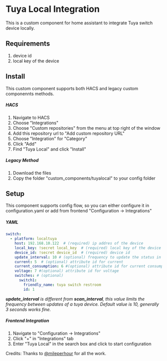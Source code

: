 # Tuya Local Integration

This is a custom component for home assistant to integrate Tuya switch device locally. 

## Requirements

1. device id 
1. local key of the device

## Install 

This custom component supports both HACS and legacy custom componennts methods. 

##### HACS 

1. Navigate to HACS
1. Choose "Integrations"
1. Choose "Custom repositories" from the menu at top right of the window
1. Add this repository url to "Add custom repository URL" 
1. Choose "Integration" for "Category"
1. Click "Add" 
1. Find "Tuya Local" and click "Install"

##### Legacy Method

1. Download the files
1. Copy the folder "custom_components/tuyalocal"  to your config folder


## Setup

This component supports config flow, so you can either configure it in configuration.yaml or add from frontend "Configuration -> Integrations"

##### YAML

```yaml
switch:
  - platform: localtuya
    host: 192.168.10.122  # (required) ip addres of the device
    local_key: !secret local_key  # (required) local key of the device
    device_id: !secret device_id  # (required) device id 
    update_interval: 10 # (optional) frequency to update the status in seconds, default: 10
    current: 5  # (optional) attribute id for current
    current_consumption: 6 #(optional) attribute id for current consumption
    voltage: 7 #(optional) attribute id for voltage
    switches: # (optional) 
      switch1:
        friendly_name: tuya switch restroom
        id: 1

```
_**update_interval** is different from **scan_interval**, this value limits the frequency between updates of a tuya device. Default value is 10, generally 3 seconds works fine._ 

##### Frontend Integration

1. Navigate to "Configuration -> Integrations"
1. Click "+" in "Integrations" tab
1. Enter "Tuya Local" in the search box and click to start configuration



Credits: Thanks to [@mileperhour](https://github.com/mileperhour/localtuya-homeassistant) for all the work.